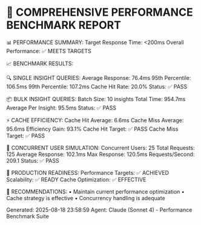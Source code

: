 
🚀 COMPREHENSIVE PERFORMANCE BENCHMARK REPORT
=============================================

📊 PERFORMANCE SUMMARY:
   Target Response Time: <200ms
   Overall Performance: ✅ MEETS TARGETS

📈 BENCHMARK RESULTS:

🔍 SINGLE INSIGHT QUERIES:
   Average Response: 76.4ms
   95th Percentile: 106.5ms
   99th Percentile: 107.2ms
   Cache Hit Rate: 20.0%
   Status: ✅ PASS

📦 BULK INSIGHT QUERIES:
   Batch Size: 10 insights
   Total Time: 954.7ms
   Average Per Insight: 95.5ms
   Status: ✅ PASS

⚡ CACHE EFFICIENCY:
   Cache Hit Average: 6.6ms
   Cache Miss Average: 95.6ms
   Efficiency Gain: 93.1%
   Cache Hit Target: ✅ PASS
   Cache Miss Target: ✅ PASS

👥 CONCURRENT USER SIMULATION:
   Concurrent Users: 25
   Total Requests: 125
   Average Response: 102.1ms
   Max Response: 120.5ms
   Requests/Second: 209.1
   Status: ✅ PASS

🎯 PRODUCTION READINESS:
   Performance Targets: ✅ ACHIEVED
   Scalability: ✅ READY
   Cache Optimization: ✅ EFFECTIVE

📝 RECOMMENDATIONS:
   • Maintain current performance optimization
   • Cache strategy is effective
   • Concurrency handling is adequate

Generated: 2025-08-18 23:58:59
Agent: Claude (Sonnet 4) - Performance Benchmark Suite
